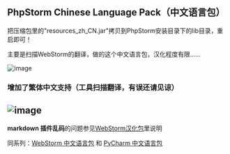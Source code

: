 
## PhpStorm Chinese Language Pack（中文语言包）


把压缩包里的"resources_zh_CN.jar"拷贝到PhpStorm安装目录下的lib目录，重启即可！


主要是扫描WebStorm的翻译，做的这个中文语言包，汉化程度有限……


![image](images/screen-01.jpg)


### 增加了繁体中文支持（工具扫描翻译，有误还请见谅）

![image](images/screen-02.jpg)
----------

**markdown 插件乱码**的问题参见[WebStorm汉化包](https://github.com/ewen0930/WebStorm-Chinese)里说明



同系列：[WebStorm 中文语言包](https://github.com/ewen0930/WebStorm-Chinese) 和 [PyCharm 中文语言包](https://github.com/ewen0930/PyCharm-Chinese)